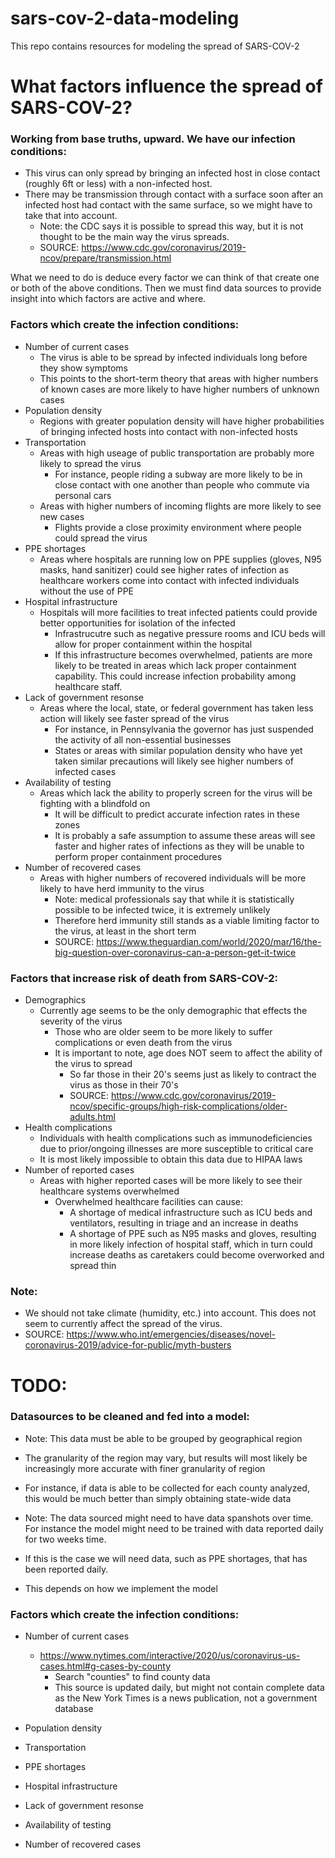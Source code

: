 # sars-cov-2-data-modeling
This repo contains resources for modeling the spread of SARS-COV-2

# What factors influence the spread of SARS-COV-2?

### Working from base truths, upward. We have our infection conditions:
* This virus can only spread by bringing an infected host in close contact (roughly 6ft or less) with a non-infected host.
* There may be transmission through contact with a surface soon after an infected host had contact with the same surface, so we might have to take that into account.
  * Note: the CDC says it is possible to spread this way, but it is not thought to be the main way the virus spreads.
  * SOURCE: https://www.cdc.gov/coronavirus/2019-ncov/prepare/transmission.html

What we need to do is deduce every factor we can think of that create one or both of the above conditions.
Then we must find data sources to provide insight into which factors are active and where.

### Factors which create the infection conditions:
* Number of current cases
  * The virus is able to be spread by infected individuals long before they show symptoms
  * This points to the short-term theory that areas with higher numbers of known cases are more likely to have higher numbers of unknown cases
* Population density
  * Regions with greater population density will have higher probabilities of bringing infected hosts into contact with non-infected hosts
* Transportation
  * Areas with high useage of public transportation are probably more likely to spread the virus
    * For instance, people riding a subway are more likely to be in close contact with one another than people who commute via personal cars
  * Areas with higher numbers of incoming flights are more likely to see new cases
    * Flights provide a close proximity environment where people could spread the virus
* PPE shortages
  * Areas where hospitals are running low on PPE supplies (gloves, N95 masks, hand sanitizer) could see higher rates of infection as healthcare workers come into contact with infected individuals without the use of PPE
* Hospital infrastructure
  * Hospitals will more facilities to treat infected patients could provide better opportunities for isolation of the infected
    * Infrastrucutre such as negative pressure rooms and ICU beds will allow for proper containment within the hospital
    * If this infrastructure becomes overwhelmed, patients are more likely to be treated in areas which lack proper containment capability. This could increase infection probability among healthcare staff.
* Lack of government resonse
  * Areas where the local, state, or federal government has taken less action will likely see faster spread of the virus
    * For instance, in Pennsylvania the governor has just suspended the activity of all non-essential businesses
    * States or areas with similar population density who have yet taken similar precautions will likely see higher numbers of infected cases
* Availability of testing
  * Areas which lack the ability to properly screen for the virus will be fighting with a blindfold on
    * It will be difficult to predict accurate infection rates in these zones
    * It is probably a safe assumption to assume these areas will see faster and higher rates of infections as they will be unable to perform proper containment procedures
* Number of recovered cases
  * Areas with higher numbers of recovered individuals will be more likely to have herd immunity to the virus
    * Note: medical professionals say that while it is statistically possible to be infected twice, it is extremely unlikely
    * Therefore herd immunity still stands as a viable limiting factor to the virus, at least in the short term
    * SOURCE: https://www.theguardian.com/world/2020/mar/16/the-big-question-over-coronavirus-can-a-person-get-it-twice


### Factors that increase risk of death from SARS-COV-2:
* Demographics
  * Currently age seems to be the only demographic that effects the severity of the virus
    * Those who are older seem to be more likely to suffer complications or even death from the virus
    * It is important to note, age does NOT seem to affect the ability of the virus to spread
      * So far those in their 20's seems just as likely to contract the virus as those in their 70's
      * SOURCE: https://www.cdc.gov/coronavirus/2019-ncov/specific-groups/high-risk-complications/older-adults.html
* Health complications   
  * Individuals with health complications such as immunodeficiencies due to prior/ongoing illnesses are more susceptible to critical care
  * It is most likely impossible to obtain this data due to HIPAA laws
* Number of reported cases
  * Areas with higher reported cases will be more likely to see their healthcare systems overwhelmed
    * Overwhelmed healthcare facilities can cause:
      * A shortage of medical infrastructure such as ICU beds and ventilators, resulting in triage and an increase in deaths
      * A shortage of PPE such as N95 masks and gloves, resulting in more likely infection of hospital staff, which in turn could increase deaths as caretakers could become overworked and spread thin


### Note:
* We should not take climate (humidity, etc.) into account. This does not seem to currently affect the spread of the virus.
* SOURCE: https://www.who.int/emergencies/diseases/novel-coronavirus-2019/advice-for-public/myth-busters

# TODO:

### Datasources to be cleaned and fed into a model:
* Note: This data must be able to be grouped by geographical region
* The granularity of the region may vary, but results will most likely be increasingly more accurate with finer granularity of region
* For instance, if data is able to be collected for each county analyzed, this would be much better than simply obtaining state-wide data

* Note: The data sourced might need to have data spanshots over time. For instance the model might need to be trained with data reported daily for two weeks time.
* If this is the case we will need data, such as PPE shortages, that has been reported daily.
* This depends on how we implement the model

### Factors which create the infection conditions:
* Number of current cases
  * https://www.nytimes.com/interactive/2020/us/coronavirus-us-cases.html#g-cases-by-county
    * Search "counties" to find county data
    * This source is updated daily, but might not contain complete data as the New York Times is a news publication, not a government database

* Population density

* Transportation

* PPE shortages

* Hospital infrastructure

* Lack of government resonse

* Availability of testing

* Number of recovered cases
